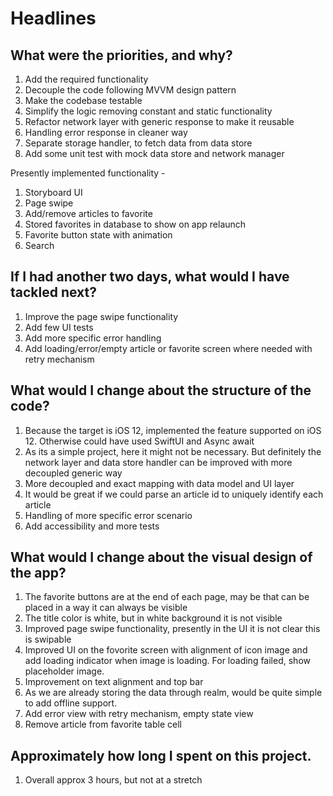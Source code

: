 # Headlines

## What were the priorities, and why?


1. Add the required functionality
2. Decouple the code following MVVM design pattern
3. Make the codebase testable
4. Simplify the logic removing constant and static functionality
5. Refactor network layer with generic response to make it reusable
6. Handling error response in cleaner way
7. Separate storage handler, to fetch data from data store
8. Add some unit test with mock data store and network manager

Presently implemented functionality -
1. Storyboard UI
2. Page swipe
3. Add/remove articles to favorite
4. Stored favorites in database to show on app relaunch
5. Favorite button state with animation
6. Search

## If I had another two days, what would I have tackled next?

1. Improve the page swipe functionality
2. Add few UI tests
3. Add more specific error handling
4. Add loading/error/empty article or favorite screen where needed with retry mechanism

## What would I change about the structure of the code?


1. Because the target is iOS 12, implemented the feature supported on iOS 12. Otherwise could have used SwiftUI and Async await
2. As its a simple project, here it might not be necessary. But definitely the network layer and data store handler can be improved with more decoupled generic way
3. More decoupled and exact mapping with data model and UI layer
4. It would be great if we could parse an article id to uniquely identify each article
5. Handling of more specific error scenario
6. Add accessibility and more tests 


## What would I change about the visual design of the app?


1. The favorite buttons are at the end of each page, may be that can be placed in a way it can always be visible
2. The title color is white, but in white background it is not visible
3. Improved page swipe functionality, presently in the UI it is not clear this is swipable
4. Improved UI on the fovorite screen with alignment of icon image and add loading indicator when image is loading. For loading failed, show placeholder image.
5. Improvement on text alignment and top bar
6. As we are already storing the data through realm, would be quite simple to add offline support.
7. Add error view with retry mechanism, empty state view
8. Remove article from favorite table cell

## Approximately how long I spent on this project.


1. Overall approx 3 hours, but not at a stretch 

